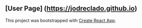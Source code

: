 ## [User Page] (https://jodreclado.github.io)

This project was bootstrapped with [Create React App](https://github.com/facebook/create-react-app).
